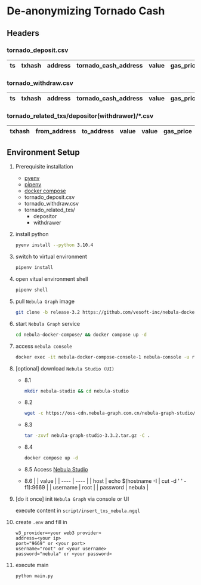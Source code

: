 # De-anonymizing Tornado Cash

## Headers

### tornado_deposit.csv

|    ts      |   txhash   | address | tornado_cash_address | value | gas_price
|  ----      | ----      | -----------| ------------------- | ---| --- |

### tornado_withdraw.csv

|    ts      |   txhash   | address | tornado_cash_address | value | gas_price
|  ----    | ----      | -----------| ------------------- | ---| --- |

### tornado_related_txs/depositor(withdrawer)/*.csv

|    txhash   |   from_address   | to_address | value | value | gas_price
|  ----    | ----      | -----------| ------------------- | ---| --- |

## Environment Setup

1. Prerequisite installation
    - [pyenv](https://github.com/pyenv/pyenv)
    - [pipenv](https://github.com/pypa/pipenv)
    - [docker compose](https://docs.docker.com/compose/install/)
    - tornado_deposit.csv
    - tornado_withdraw.csv
    - tornado_related_txs/
        - depositor
        - withdrawer
2. install python

    ```bash
    pyenv install --python 3.10.4
    ```

3. switch to virtual environment

    ```bash
    pipenv install
    ```

4. open vitual environment shell

    ```bash
    pipenv shell
    ```

5. pull `Nebula Graph` image

    ```bash
    git clone -b release-3.2 https://github.com/vesoft-inc/nebula-docker-compose.git

    ```

6. start `Nebula Graph` service

    ```bash
    cd nebula-docker-compose/ && docker compose up -d
    ```

7. access `nebula console`

    ```bash
    docker exec -it nebula-docker-compose-console-1 nebula-console -u root -p nebula --address=graphd --port=9669
    ```

8. [optional] download `Nebula Studio (UI)`

    - 8.1

        ```bash
        mkdir nebula-studio && cd nebula-studio
        ```

    - 8.2

        ```bash
        wget -c https://oss-cdn.nebula-graph.com.cn/nebula-graph-studio/3.3.2/nebula-graph-studio-3.3.2.tar.gz
        ```

    - 8.3

        ```bash
        tar -zxvf nebula-graph-studio-3.3.2.tar.gz -C .
        ```

    - 8.4

        ```bash
        docker compose up -d
        ```

    - 8.5
        Access [Nebula Studio](http://localhost:7001)

    - 8.6
        |          |   value   |
        |  ----    | ----      |
        | host     | echo $(hostname -I \| cut -d ' ' -f1):9669 |
        | username | root      |
        | password | nebula    |
9. [do it once] init `Nebula Graph` via console or UI

    execute content in `script/insert_txs_nebula.ngql`

10. create `.env` and fill in

    ```.env
    w3_provider=<your web3 provider>
    address=<your ip>
    port="9669" or <your port>
    username="root" or <your username>
    password="nebula" or <your password>
    ```

11. execute main

    ```bash
    python main.py
    ```
